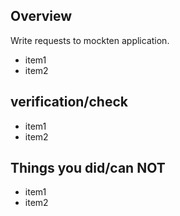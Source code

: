 ## Overview
Write requests to mockten application.
- item1
- item2

## verification/check
- item1
- item2

## Things you did/can NOT
- item1
- item2